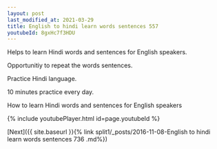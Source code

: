 ```yaml
---
layout: post
last_modified_at: 2021-03-29
title: English to hindi learn words sentences 557 
youtubeId: 8gxHc7f3HDU
---
```

 
 
Helps to learn Hindi words and sentences for English speakers.

Opportunitiy to repeat the words sentences. 

Practice Hindi language. 
 
10 minutes practice every day. 
 
How to learn Hindi words and sentences for English speakers 
 
{% include youtubePlayer.html id=page.youtubeId %}
 
 
[Next]({{ site.baseurl }}{% link  split1/_posts/2016-11-08-English to hindi learn words sentences 736 .md%})
 
